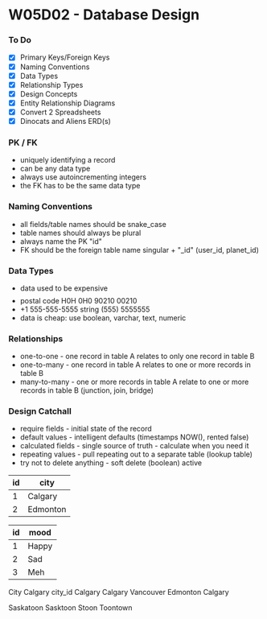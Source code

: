# W05D02 - Database Design

### To Do
- [x] Primary Keys/Foreign Keys
- [x] Naming Conventions
- [x] Data Types
- [x] Relationship Types
- [x] Design Concepts
- [x] Entity Relationship Diagrams
- [x] Convert 2 Spreadsheets
- [x] Dinocats and Aliens ERD(s)

### PK / FK
* uniquely identifying a record
* can be any data type
* always use autoincrementing integers
* the FK has to be the same data type

### Naming Conventions
* all fields/table names should be snake_case
* table names should always be plural
* always name the PK "id"
* FK should be the foreign table name singular + "_id" (user_id, planet_id)

### Data Types
* data used to be expensive $$$$
* postal code H0H 0H0       90210 00210
* +1 555-555-5555 string (555) 5555555
* data is cheap: use boolean, varchar, text, numeric

### Relationships
* one-to-one - one record in table A relates to only one record in table B
* one-to-many - one record in table A relates to one or more records in table B
* many-to-many - one or more records in table A relate to one or more records in table B (junction, join, bridge)

### Design Catchall
* require fields - initial state of the record
* default values - intelligent defaults (timestamps NOW(), rented false)
* calculated fields - single source of truth - calculate when you need it
* repeating values - pull repeating out to a separate table (lookup table)
* try not to delete anything - soft delete (boolean) active


|id|city|
|---|---|
|1|Calgary|
|2|Edmonton|

|id|mood|
|---|---|
|1|Happy|
|2|Sad|
|3|Meh|

City
Calgary city_id
Calgary
Calgary
Vancouver
Edmonton
Calgary

Saskatoon
Sasktoon
Stoon
Toontown





